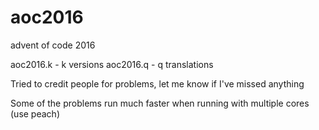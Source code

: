 # aoc2016
advent of code 2016

aoc2016.k - k versions
aoc2016.q - q translations

Tried to credit people for problems, let me know if I've missed anything

Some of the problems run much faster when running with multiple cores (use peach)
